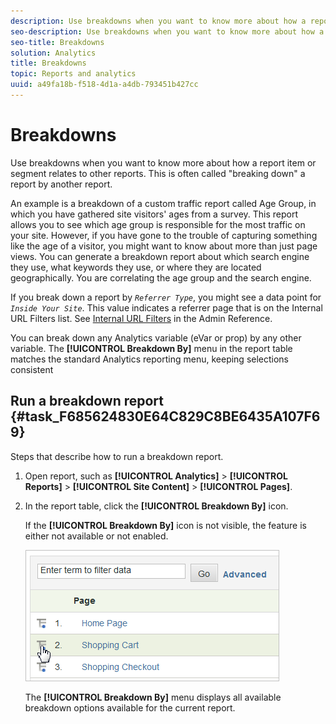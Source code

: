 ```yaml
---
description: Use breakdowns when you want to know more about how a report item or segment relates to other reports. This is often called "breaking down" a report by another report.
seo-description: Use breakdowns when you want to know more about how a report item or segment relates to other reports. This is often called "breaking down" a report by another report.
seo-title: Breakdowns
solution: Analytics
title: Breakdowns
topic: Reports and analytics
uuid: a49fa18b-f518-4d1a-a4db-793451b427cc
---
```


# Breakdowns

Use breakdowns when you want to know more about how a report item or segment relates to other reports. This is often called "breaking down" a report by another report.

An example is a breakdown of a custom traffic report called Age Group, in which you have gathered site visitors' ages from a survey. This report allows you to see which age group is responsible for the most traffic on your site. However, if you have gone to the trouble of capturing something like the age of a visitor, you might want to know about more than just page views. You can generate a breakdown report about which search engine they use, what keywords they use, or where they are located geographically. You are correlating the age group and the search engine.

If you break down a report by *`Referrer Type`*, you might see a data point for *`Inside Your Site`*. This value indicates a referrer page that is on the Internal URL Filters list. See [Internal URL Filters](https://marketing.adobe.com/resources/help/en_US/reference/internal_URL_filter.html) in the Admin Reference.

You can break down any Analytics variable (eVar or prop) by any other variable. The **[!UICONTROL Breakdown By]** menu in the report table matches the standard Analytics reporting menu, keeping selections consistent 

## Run a breakdown report {#task_F685624830E64C829C8BE6435A107F69}

Steps that describe how to run a breakdown report.

<!-- 

t_reports_breakdown.xml

 -->

1. Open report, such as **[!UICONTROL Analytics]** > **[!UICONTROL Reports]** > **[!UICONTROL Site Content]** > **[!UICONTROL Pages]**.
1. In the report table, click the **[!UICONTROL Breakdown By]** icon.

   If the **[!UICONTROL Breakdown By]** icon is not visible, the feature is either not available or not enabled.

   ![](assets/breakdown.png)

   The **[!UICONTROL Breakdown By]** menu displays all available breakdown options available for the current report. 
